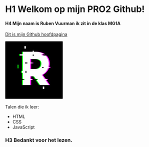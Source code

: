 # H1 Welkom op mijn PRO2 Github!

#### H4 Mijn naam is Ruben Vuurman ik zit in de klas MG1A

[Dit is mijn Github hoofdpagina](https://github.com/ruvu007 "Mijn Github mainpage")

![alt text](https://github.com/ruvu007/PRO2Achievements/blob/master/R.jpg?raw=true"Logo")

 Talen die ik leer:
- HTML
- CSS
- JavaScript

### H3 Bedankt voor het lezen.
